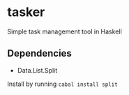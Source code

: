 tasker
======

Simple task management tool in Haskell

Dependencies
------------

* Data.List.Split

Install by running ``cabal install split``
